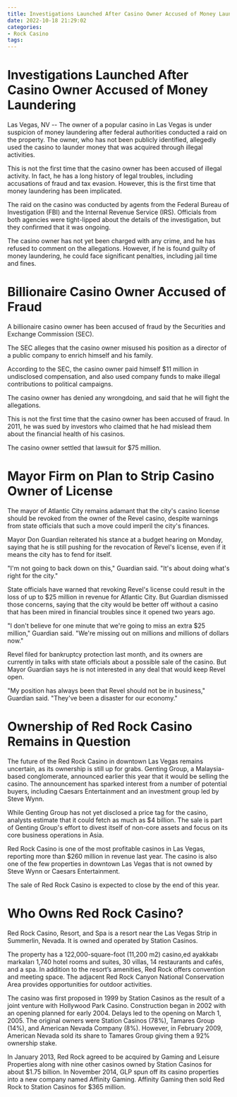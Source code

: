 ```yaml
---
title: Investigations Launched After Casino Owner Accused of Money Laundering
date: 2022-10-18 21:29:02
categories:
- Rock Casino
tags:
---
```



#  Investigations Launched After Casino Owner Accused of Money Laundering

Las Vegas, NV -- The owner of a popular casino in Las Vegas is under suspicion of money laundering after federal authorities conducted a raid on the property. The owner, who has not been publicly identified, allegedly used the casino to launder money that was acquired through illegal activities.

This is not the first time that the casino owner has been accused of illegal activity. In fact, he has a long history of legal troubles, including accusations of fraud and tax evasion. However, this is the first time that money laundering has been implicated.

The raid on the casino was conducted by agents from the Federal Bureau of Investigation (FBI) and the Internal Revenue Service (IRS). Officials from both agencies were tight-lipped about the details of the investigation, but they confirmed that it was ongoing.

The casino owner has not yet been charged with any crime, and he has refused to comment on the allegations. However, if he is found guilty of money laundering, he could face significant penalties, including jail time and fines.

#  Billionaire Casino Owner Accused of Fraud

A billionaire casino owner has been accused of fraud by the Securities and Exchange Commission (SEC).

The SEC alleges that the casino owner misused his position as a director of a public company to enrich himself and his family.

According to the SEC, the casino owner paid himself $11 million in undisclosed compensation, and also used company funds to make illegal contributions to political campaigns.

The casino owner has denied any wrongdoing, and said that he will fight the allegations.

This is not the first time that the casino owner has been accused of fraud. In 2011, he was sued by investors who claimed that he had mislead them about the financial health of his casinos.

The casino owner settled that lawsuit for $75 million.

#  Mayor Firm on Plan to Strip Casino Owner of License

The mayor of Atlantic City remains adamant that the city's casino license should be revoked from the owner of the Revel casino, despite warnings from state officials that such a move could imperil the city's finances.

Mayor Don Guardian reiterated his stance at a budget hearing on Monday, saying that he is still pushing for the revocation of Revel's license, even if it means the city has to fend for itself.

"I'm not going to back down on this," Guardian said. "It's about doing what's right for the city."

State officials have warned that revoking Revel's license could result in the loss of up to $25 million in revenue for Atlantic City. But Guardian dismissed those concerns, saying that the city would be better off without a casino that has been mired in financial troubles since it opened two years ago.

"I don't believe for one minute that we're going to miss an extra $25 million," Guardian said. "We're missing out on millions and millions of dollars now."

Revel filed for bankruptcy protection last month, and its owners are currently in talks with state officials about a possible sale of the casino. But Mayor Guardian says he is not interested in any deal that would keep Revel open.

"My position has always been that Revel should not be in business," Guardian said. "They've been a disaster for our economy."

#  Ownership of Red Rock Casino Remains in Question

The future of the Red Rock Casino in downtown Las Vegas remains uncertain, as its ownership is still up for grabs. Genting Group, a Malaysia-based conglomerate, announced earlier this year that it would be selling the casino. The announcement has sparked interest from a number of potential buyers, including Caesars Entertainment and an investment group led by Steve Wynn.

While Genting Group has not yet disclosed a price tag for the casino, analysts estimate that it could fetch as much as $4 billion. The sale is part of Genting Group's effort to divest itself of non-core assets and focus on its core business operations in Asia.

Red Rock Casino is one of the most profitable casinos in Las Vegas, reporting more than $260 million in revenue last year. The casino is also one of the few properties in downtown Las Vegas that is not owned by Steve Wynn or Caesars Entertainment.

The sale of Red Rock Casino is expected to close by the end of this year.

#  Who Owns Red Rock Casino?

Red Rock Casino, Resort, and Spa is a resort near the Las Vegas Strip in Summerlin, Nevada. It is owned and operated by Station Casinos.

The property has a 122,000-square-foot (11,200 m2) casino,ed ayakkabı markaları 1,740 hotel rooms and suites, 30 villas, 14 restaurants and cafés, and a spa. In addition to the resort’s amenities, Red Rock offers convention and meeting space. The adjacent Red Rock Canyon National Conservation Area provides opportunities for outdoor activities.

The casino was first proposed in 1999 by Station Casinos as the result of a joint venture with Hollywood Park Casino. Construction began in 2002 with an opening planned for early 2004. Delays led to the opening on March 1, 2005. The original owners were Station Casinos (78%), Tamares Group (14%), and American Nevada Company (8%). However, in February 2009, American Nevada sold its share to Tamares Group giving them a 92% ownership stake.

In January 2013, Red Rock agreed to be acquired by Gaming and Leisure Properties along with nine other casinos owned by Station Casinos for about $1.75 billion. In November 2014, GLP spun off its casino properties into a new company named Affinity Gaming. Affinity Gaming then sold Red Rock to Station Casinos for $365 million.